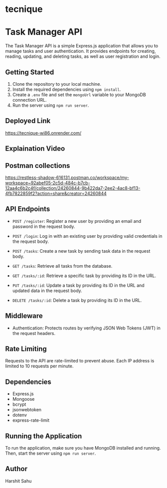 # tecnique

# Task Manager API

The Task Manager API is a simple Express.js application that allows you to manage tasks and user authentication. It provides endpoints for creating, reading, updating, and deleting tasks, as well as user registration and login.

## Getting Started

1. Clone the repository to your local machine.
2. Install the required dependencies using `npm install`.
3. Create a `.env` file and set the `mongoUrl` variable to your MongoDB connection URL.
4. Run the server using `npm run server`.

## Deployed Link 
https://tecnique-wi86.onrender.com/

## Explaination Video 

## Postman collections 
https://restless-shadow-616131.postman.co/workspace/my-workspace~92abef05-2c5d-484c-b7cb-12aa4c6b2c4f/collection/24260844-9b422da7-2ee2-4ac8-bf13-4fb7822859f2?action=share&creator=24260844

## API Endpoints

- `POST /register`: Register a new user by providing an email and password in the request body.

- `POST /login`: Log in with an existing user by providing valid credentials in the request body.

- `POST /tasks`: Create a new task by sending task data in the request body.

- `GET /tasks`: Retrieve all tasks from the database.

- `GET /tasks/:id`: Retrieve a specific task by providing its ID in the URL.

- `PUT /tasks/:id`: Update a task by providing its ID in the URL and updated data in the request body.

- `DELETE /tasks/:id`: Delete a task by providing its ID in the URL.

## Middleware

- Authentication: Protects routes by verifying JSON Web Tokens (JWT) in the request headers.

## Rate Limiting

Requests to the API are rate-limited to prevent abuse. Each IP address is limited to 10 requests per minute.

## Dependencies

- Express.js
- Mongoose
- bcrypt
- jsonwebtoken
- dotenv
- express-rate-limit

## Running the Application

To run the application, make sure you have MongoDB installed and running. Then, start the server using `npm run server`.

## Author

Harshit Sahu

